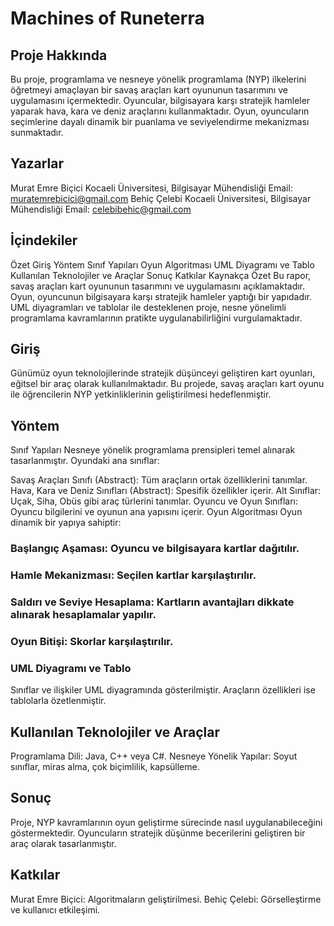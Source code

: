 # Machines of Runeterra

## Proje Hakkında
Bu proje, programlama ve nesneye yönelik programlama (NYP) ilkelerini öğretmeyi amaçlayan bir savaş araçları kart oyununun tasarımını ve uygulamasını içermektedir. Oyuncular, bilgisayara karşı stratejik hamleler yaparak hava, kara ve deniz araçlarını kullanmaktadır. Oyun, oyuncuların seçimlerine dayalı dinamik bir puanlama ve seviyelendirme mekanizması sunmaktadır.

## Yazarlar
Murat Emre Biçici
Kocaeli Üniversitesi, Bilgisayar Mühendisliği
Email: muratemrebicici@gmail.com
Behiç Çelebi
Kocaeli Üniversitesi, Bilgisayar Mühendisliği
Email: celebibehic@gmail.com

## İçindekiler
Özet
Giriş
Yöntem
Sınıf Yapıları
Oyun Algoritması
UML Diyagramı ve Tablo
Kullanılan Teknolojiler ve Araçlar
Sonuç
Katkılar
Kaynakça
Özet
Bu rapor, savaş araçları kart oyununun tasarımını ve uygulamasını açıklamaktadır. Oyun, oyuncunun bilgisayara karşı stratejik hamleler yaptığı bir yapıdadır. UML diyagramları ve tablolar ile desteklenen proje, nesne yönelimli programlama kavramlarının pratikte uygulanabilirliğini vurgulamaktadır.

## Giriş
Günümüz oyun teknolojilerinde stratejik düşünceyi geliştiren kart oyunları, eğitsel bir araç olarak kullanılmaktadır. Bu projede, savaş araçları kart oyunu ile öğrencilerin NYP yetkinliklerinin geliştirilmesi hedeflenmiştir.

## Yöntem
Sınıf Yapıları
Nesneye yönelik programlama prensipleri temel alınarak tasarlanmıştır. Oyundaki ana sınıflar:

Savaş Araçları Sınıfı (Abstract): Tüm araçların ortak özelliklerini tanımlar.
Hava, Kara ve Deniz Sınıfları (Abstract): Spesifik özellikler içerir.
Alt Sınıflar: Uçak, Siha, Obüs gibi araç türlerini tanımlar.
Oyuncu ve Oyun Sınıfları: Oyuncu bilgilerini ve oyunun ana yapısını içerir.
Oyun Algoritması
Oyun dinamik bir yapıya sahiptir:

### Başlangıç Aşaması: Oyuncu ve bilgisayara kartlar dağıtılır.
### Hamle Mekanizması: Seçilen kartlar karşılaştırılır.
### Saldırı ve Seviye Hesaplama: Kartların avantajları dikkate alınarak hesaplamalar yapılır.
### Oyun Bitişi: Skorlar karşılaştırılır.
### UML Diyagramı ve Tablo
Sınıflar ve ilişkiler UML diyagramında gösterilmiştir. Araçların özellikleri ise tablolarla özetlenmiştir.

## Kullanılan Teknolojiler ve Araçlar
Programlama Dili: Java, C++ veya C#.
Nesneye Yönelik Yapılar: Soyut sınıflar, miras alma, çok biçimlilik, kapsülleme.
## Sonuç
Proje, NYP kavramlarının oyun geliştirme sürecinde nasıl uygulanabileceğini göstermektedir. Oyuncuların stratejik düşünme becerilerini geliştiren bir araç olarak tasarlanmıştır.

## Katkılar
Murat Emre Biçici: Algoritmaların geliştirilmesi.
Behiç Çelebi: Görselleştirme ve kullanıcı etkileşimi.
